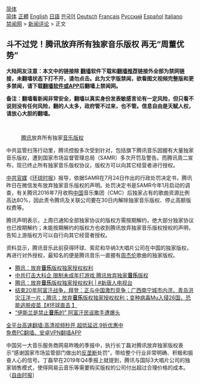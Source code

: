  <!-- 面包屑导航 --> <div class="breadcrumb"><!-- GTranslate: https://gtranslate.io/ -->  <div class="switcher notranslate">  <div class="selected">  <a href="#" onclick="return false;"> 简体</a>  </div>  <div class="option">  <a href="https://www.bannedbook.org" onclick="doGTranslate('zh-CN|zh-CN');jQuery('div.switcher div.selected a').html(jQuery(this).html());return false;" title="简体中文" class="nturl selected"> 简体</a>  <a href="https://www.bannedbook.org/zh-tw/" onclick="doGTranslate('zh-CN|zh-TW');jQuery('div.switcher div.selected a').html(jQuery(this).html());return false;" title="繁體中文" class="nturl"> 正體</a>  <a href="https://www.bannedbook.org/en/" onclick="doGTranslate('zh-CN|en');jQuery('div.switcher div.selected a').html(jQuery(this).html());return false;" title="English" class="nturl"> English</a>  <a href="https://www.bannedbook.org/ja/" onclick="doGTranslate('zh-CN|ja');jQuery('div.switcher div.selected a').html(jQuery(this).html());return false;" title="日本語" class="nturl"> 日語</a>  <a href="https://www.bannedbook.org/ko/" onclick="doGTranslate('zh-CN|ko');jQuery('div.switcher div.selected a').html(jQuery(this).html());return false;" title="한국어" class="nturl"> 한국어</a>  <a href="https://www.bannedbook.org/de/" onclick="doGTranslate('zh-CN|de');jQuery('div.switcher div.selected a').html(jQuery(this).html());return false;" title="Deutsch" class="nturl"> Deutsch</a>  <a href="https://www.bannedbook.org/fr/" onclick="doGTranslate('zh-CN|fr');jQuery('div.switcher div.selected a').html(jQuery(this).html());return false;" title="Français" class="nturl"> Français</a>  <a href="https://www.bannedbook.org/ru/" onclick="doGTranslate('zh-CN|ru');jQuery('div.switcher div.selected a').html(jQuery(this).html());return false;" title="Русский" class="nturl"> Русский</a>  <a href="https://www.bannedbook.org/es/" onclick="doGTranslate('zh-CN|es');jQuery('div.switcher div.selected a').html(jQuery(this).html());return false;" title="Español" class="nturl"> Español</a>  <a href="https://www.bannedbook.org/it/" onclick="doGTranslate('zh-CN|it');jQuery('div.switcher div.selected a').html(jQuery(this).html());return false;" title="Italiano" class="nturl"> Italiano</a>  </div>  </div>      <div class='breadcrumb-sub'><!-- Breadcrumb NavXT 6.3.0 --> <a href="https://www.bannedbook.org/" class="home">禁闻网</a> &gt; <a href="https://www.bannedbook.org/bnews/comments/" class="category">新闻评论</a> &gt; 正文</div></div><h2>斗不过党！腾讯放弃所有独家音乐版权 再无“周董优势”</h2> <p class="notice"><b>大陆网友注意：本文中的链接除 <a href="https://github.com/bannedbook/fanqiang" >翻墙</a>软件下载和<a href="https://github.com/killgcd/justmysocks/blob/master/README.md">翻墙推荐</a>链接外全部为禁网链接，未翻墙状态下打不开，请勿点击。此为文字版禁闻，欲看图文视频完整版和更多禁闻，请下载<a href="https://github.com/bannedbook/fanqiang">翻墙软件或APP</a>后翻墙上禁闻网。</p><p>备注：翻墙看新闻非常安全，翻墙以真实身份发表敏感言论有一定风险，但只看不说则没有任何风险，翻的人太多，政府管不过来，也不管。信息自由是天赋人权，请放心大胆的翻墙。</b></p>  <div class="entry"> <br /> <figure><a href="https://i1.wp.com/upload-images-bucket-v64rleca837do.s3.eu-west-1.amazonaws.com/wp-content/uploads/2021/09/02103957/Screen-Shot-2021-09-02-at-8.45.32-pm.png?fit=570%2C364&#038;ssl=1" data-caption="腾讯放弃所有独家音乐版权"></a><figcaption class="wp-caption-text"><a href="https://www.bannedbook.org/bnews/tag/%e8%85%be%e8%ae%af/" class="st_tag internal_tag" rel="tag" title="标签 腾讯 下的日志">腾讯</a>放弃所有独家<a href="https://www.bannedbook.org/bnews/tag/%e9%9f%b3%e4%b9%90/" class="st_tag internal_tag" rel="tag" title="标签 音乐 下的日志">音乐</a><a href="https://www.bannedbook.org/bnews/tag/%E7%89%88%E6%9D%83/" class="st_tag internal_tag" rel="tag" title="标签 版权 下的日志">版权</a></figcaption></figure> <p>中共监管扫荡行动里，腾讯控股多次受到针对，包括旗下腾讯音乐因握有大量独家音乐版权，遭到国家市场监督管理总局（SAMR）多次开罚及警告。而腾讯周二宣布，现已终止所有独家音乐版权协议，版权方可以向其它经营者进行授权。</p> <p><a href="https://www.bannedbook.org/bnews/tag/%e4%b8%ad%e5%85%b1%e5%ae%98%e5%aa%92/" class="st_tag internal_tag" rel="tag" title="标签 中共官媒 下的日志">中共官媒</a>《<a href="https://www.bannedbook.org/bnews/tag/%e7%8e%af%e7%90%83%e6%97%b6%e6%8a%a5/" class="st_tag internal_tag" rel="tag" title="标签 环球时报 下的日志">环球时报</a>》报导，依据SAMR在7月24日作出的行政处罚决定书，腾讯昨日在微信发布放弃独家音乐版权的声明。处罚决定书是SAMR今年1月启动的调查，有关腾讯2016年7月收购<span class='wp_keywordlink_affiliate'><a href="https://www.bannedbook.org/" title="中国" target="_blank">中国</a></span>音乐集团（CMC）后独家占有的歌曲资源比例高达80%，因此责令腾讯及关联公司要在30日内解除独家音乐版权、停止高额版权费等。</p>  <p>腾讯声明表示，上周已通知全部独家协议的版权方需按期解约，绝大部分独家协议也已按期解约；未能按期解约的版权方也收到腾讯放弃独家音乐版权授权的声明，告知上游版权方可以自行向其它经营者授权。</p> <p>资料显示，腾讯音乐此前获得环球、索尼和华纳3大唱片公司在中国的独家版权，再进行对外授权，最知名的便是腾讯音乐一直握有<a href="https://www.bannedbook.org/bnews/tag/%e5%91%a8%e6%9d%b0%e4%bc%a6/" class="st_tag internal_tag" rel="tag" title="标签 周杰伦 下的日志">周杰伦</a>歌曲的独家版权。</p>  <ul class='op-related-articles' title='相关阅读'> <li><a href='https://www.bannedbook.org/bnews/bannedvideo/20210902/1617702.html' target='_blank'>腾讯：放弃<b>音乐</b>版权独家授权权利</a></li> <li><a href='https://www.bannedbook.org/bnews/taiwannews/20210902/1617664.html' target='_blank'>中共打击大科企 限制未成年打游戏 腾讯放弃独家<b>音乐</b>版权</a></li> <li><a href='https://www.bannedbook.org/bnews/bannedvideo/20210902/1617314.html' target='_blank'>腾讯：放弃<b>音乐</b>版权独家授权权利 | #新唐人电视台</a></li> <li><a href='https://www.bannedbook.org/bnews/bannedvideo/20210901/1617273.html' target='_blank'>结束20年阿富汗战争，拜登：正与中国激烈竞争；广西南宁城市内涝，青岛洪灾汪洋一片；腾讯：放弃<b>音乐</b>版权独家授权权利；变种病毒Mu入侵26国，恐能逃脱疫苗【#环球直击 】</a></li> <li><a href='https://www.bannedbook.org/bnews/worldnews/20210831/1616514.html' target='_blank'>“伊斯兰是禁止<b>音乐</b>的” 阿富汗民谣歌手遭爆头</a></li> </ul> <p class="texttj"> <a href="https://github.com/bannedbook/fanqiang/wiki/V2ray%E6%9C%BA%E5%9C%BA" target="_blank">全平台高速翻墙:高清视频秒开,超低延迟,9折优惠中</a><br/> <a href="https://github.com/bannedbook/fanqiang/wiki/%E7%A6%81%E9%97%BB%E7%BD%91%E5%AE%89%E5%8D%93%E7%BF%BB%E5%A2%99%E6%96%B0%E9%97%BBAPP" target="_blank">免费PC翻墙、安卓VPN翻墙APP</a></p><p>中国另一大音乐服务商网易昨晚的季报中，执行长丁磊对腾讯放弃独家版权表示“感谢国家市场监管部门做出的<a href="https://www.bannedbook.org/bnews/tag/%e5%8f%8d%e5%9e%84%e6%96%ad/" class="st_tag internal_tag" rel="tag" title="标签 反垄断 下的日志">反垄断</a>处罚”，带给整个行业非常明确、积极和振奋人心的信号。丁磊早在2019年Q4季报上就提到，腾讯与国际3大唱片公司的独家销售模式，使得网易云音乐等需要购买版权的公司付出超过合理价格的成本。（<a href="https://www.bannedbook.org/bnews/tag/%e8%87%aa%e7%94%b1%e6%97%b6%e6%8a%a5/" class="st_tag internal_tag" rel="tag" title="标签 自由时报 下的日志">自由时报</a>）</p> <a name='sharetosocial'></a>  <div style="margin-bottom:5px;padding-bottom:5px;clear:both"> <div id="archive-pix-1" class="banner-ads"> <!-- AuctionX Display platform tag START --> <div id="26318x728x90x621x_ADSLOT2" clicktrack="%%CLICK_URL_ESC%%"></div> <!-- AuctionX Display platform tag END --> </div> <div id="archive-pix-2" class="banner-ads"> <!-- AuctionX Display platform tag START --> <div id="26315x300x250x621x_ADSLOT2" clicktrack="%%CLICK_URL_ESC%%"></div> <!-- AuctionX Display platform tag END --> </div> </div>  <div id="archive-pix-1" class="banner-ads"> <!-- AuctionX Display platform tag START --> <div id="26318x728x90x621x_ADSLOT3" clicktrack="%%CLICK_URL_ESC%%"></div> <!-- AuctionX Display platform tag END --> </div> </div><!--END ENTRY--> 